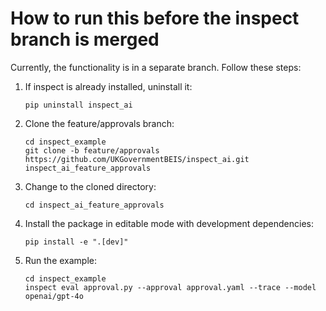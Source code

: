 # How to run this before the inspect branch is merged

Currently, the functionality is in a separate branch. Follow these steps:

1. If inspect is already installed, uninstall it:

   ```
   pip uninstall inspect_ai
   ```

2. Clone the feature/approvals branch:

   ```
   cd inspect_example
   git clone -b feature/approvals https://github.com/UKGovernmentBEIS/inspect_ai.git inspect_ai_feature_approvals
   ```

3. Change to the cloned directory:

   ```
   cd inspect_ai_feature_approvals
   ```

4. Install the package in editable mode with development dependencies:

   ```
   pip install -e ".[dev]"
   ```

5. Run the example:

   ```
   cd inspect_example
   inspect eval approval.py --approval approval.yaml --trace --model openai/gpt-4o
   ```
